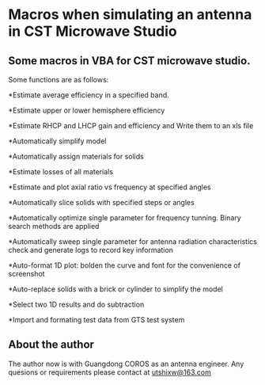 # Macros when simulating an antenna in CST Microwave Studio
## Some macros in VBA for CST microwave studio.

Some functions are as follows:

*Estimate average efficiency in a specified band.

*Estimate upper or lower hemisphere efficiency 

*Estimate RHCP and LHCP gain and efficiency and Write them to an xls file

*Automatically simplify model

*Automatically assign materials for solids

*Estimate losses of all materials

*Estimate and plot axial ratio vs frequency at specified angles

*Automatically slice solids with specified steps or angles

*Automatically optimize single parameter for frequency tunning. Binary search methods are applied

*Automatically sweep single parameter for antenna radiation characteristics check and generate logs to record key information

*Auto-format 1D plot: bolden the curve and font for the convenience of screenshot

*Auto-replace solids with a brick or cylinder to simplify the model

*Select two 1D results and do subtraction

*Import and formating test data from GTS test system


## About the author
The author now is with Guangdong COROS as an antenna engineer. Any quesions or requirements please contact at utshixw@163.com
